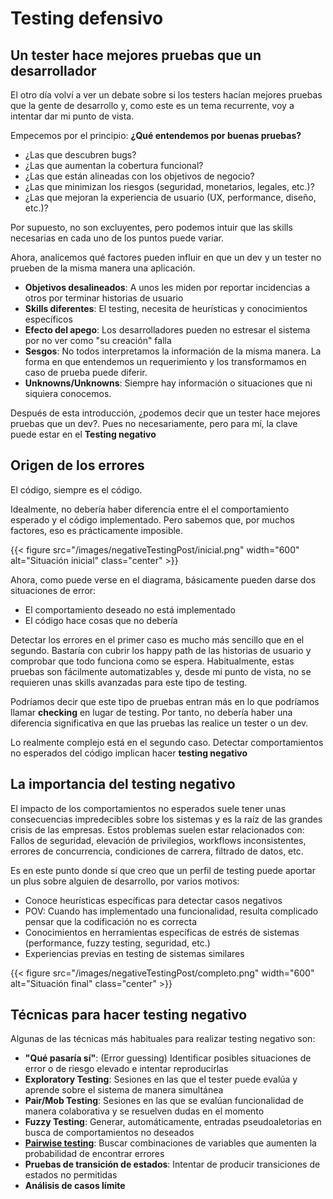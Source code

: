 # Testing defensivo

<!--more-->

## Un tester hace mejores pruebas que un desarrollador

El otro día volví a ver un debate sobre si los testers hacían mejores pruebas que la gente de desarrollo y, como este es un tema recurrente, voy a intentar dar mi punto de vista.

Empecemos por el principio: **¿Qué entendemos por buenas pruebas?**

* ¿Las que descubren bugs?
* ¿Las que aumentan la cobertura funcional?
* ¿Las que están alineadas con los objetivos de negocio?
* ¿Las que minimizan los riesgos (seguridad, monetarios, legales, etc.)?
* ¿Las que mejoran la experiencia de usuario (UX, performance, diseño, etc.)?

Por supuesto, no son excluyentes, pero podemos intuir que las skills necesarias en cada uno de los puntos puede variar.

Ahora, analicemos qué factores pueden influir en que un dev y un tester no prueben de la misma manera una aplicación.

* **Objetivos desalineados**: A unos les miden por reportar incidencias a otros por terminar historias de usuario
* **Skills diferentes**: El testing, necesita de heurísticas y conocimientos específicos
* **Efecto del apego**: Los desarrolladores pueden no estresar el sistema por no ver como "su creación" falla
* **Sesgos**: No todos interpretamos la información de la misma manera. La forma en que entendemos un requerimiento y los transformamos en caso de prueba puede diferir.
* **Unknowns/Unknowns**: Siempre hay información o situaciones que ni siquiera conocemos.

Después de esta introducción, ¿podemos decir que un tester hace mejores pruebas que un dev?. Pues no necesariamente, pero para mí, la clave puede estar en el **Testing negativo**

## Origen de los errores

El código, siempre es el código.

Idealmente, no debería haber diferencia entre el el comportamiento esperado y el código implementado. Pero sabemos que, por muchos factores, eso es prácticamente imposible.

{{< figure src="/images/negativeTestingPost/inicial.png" width="600" alt="Situación inicial" class="center" >}}

Ahora, como puede verse en el diagrama, básicamente pueden darse dos situaciones de error:

* El comportamiento deseado no está implementado
* El código hace cosas que no debería

Detectar los errores en el primer caso es mucho más sencillo que en el segundo. Bastaría con cubrir los happy path de las historias de usuario y comprobar que todo funciona como se espera. Habitualmente, estas pruebas son fácilmente automatizables y, desde mi punto de vista, no se requieren unas skills avanzadas para este tipo de testing.

Podríamos decir que este tipo de pruebas entran más en lo que podríamos llamar **checking** en lugar de testing. Por tanto, no debería haber una diferencia significativa en que las pruebas las realice un tester o un dev.

Lo realmente complejo está en el segundo caso. Detectar comportamientos no esperados del código implican hacer **testing negativo**

## La importancia del testing negativo

El impacto de los comportamientos no esperados suele tener unas consecuencias impredecibles sobre los sistemas y es la raíz de las grandes crisis de las empresas. Estos problemas suelen estar relacionados con: Fallos de seguridad, elevación de privilegios, workflows inconsistentes, errores de concurrencia, condiciones de carrera, filtrado de datos, etc.

Es en este punto donde sí que creo que un perfil de testing puede aportar un plus sobre alguien de desarrollo, por varios motivos:

* Conoce heurísticas específicas para detectar casos negativos
* POV: Cuando has implementado una funcionalidad, resulta complicado pensar que la codificación no es correcta
* Conocimientos en herramientas específicas de estrés de sistemas (performance, fuzzy testing, seguridad, etc.)
* Experiencias previas en testing de sistemas similares

{{< figure src="/images/negativeTestingPost/completo.png" width="600" alt="Situación final" class="center" >}}

## Técnicas para hacer testing negativo

Algunas de las técnicas más habituales para realizar testing negativo son:

* **"Qué pasaría sí"**: (Error guessing) Identificar posibles situaciones de error o de riesgo elevado e intentar reproducirlas
* **Exploratory Testing**: Sesiones en las que el tester puede evalúa y aprende sobre el sistema de manera simultánea
* **Pair/Mob Testing**: Sesiones en las que se evalúan funcionalidad de manera colaborativa y se resuelven dudas en el momento
* **Fuzzy Testing**: Generar, automáticamente, entradas pseudoaletorias en busca de comportamientos no deseados
* [**Pairwise testing**](https://federico-toledo.com/pairwise-testing): Buscar combinaciones de variables que aumenten la probabilidad de encontrar errores
* **Pruebas de transición de estados**: Intentar de producir transiciones de estados no permitidas
* **Análisis de casos límite**

